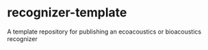 # recognizer-template
A template repository for publishing an ecoacoustics or bioacoustics recognizer
